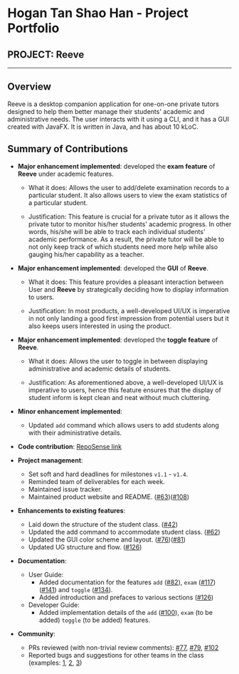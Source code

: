 # Hogan Tan Shao Han - Project Portfolio

## PROJECT: Reeve

---

## Overview

Reeve is a desktop companion application for one-on-one private tutors designed to help them better manage their students' academic and administrative needs.
The user interacts with it using a CLI, and it has a GUI created with JavaFX. It is written in Java, and has about 10 kLoC.

## Summary of Contributions

* **Major enhancement implemented**: developed the **exam feature** of **Reeve** under academic features.
    * What it does: Allows the user to add/delete examination records to a particular student. It also allows users to view the exam statistics of a particular student.   

    * Justification: This feature is crucial for a private tutor as it allows the private tutor to monitor his/her students' academic progress. 
In other words, his/she will be able to track each individual students' academic performance.
As a result, the private tutor will be able to not only keep track of which students need more help while also gauging his/her capability as a teacher.  

* **Major enhancement implemented**: developed the **GUI** of **Reeve**.
    * What it does: This feature provides a pleasant interaction between User and **Reeve** by strategically deciding how to display information to users.

    * Justification: In most products, a well-developed UI/UX is imperative in not only landing a good first impression from potential users but it also keeps users 
interested in using the product. 

* **Major enhancement implemented**: developed the **toggle feature** of **Reeve**.
    * What it does: Allows the user to toggle in between displaying administrative and academic details of students.
    
    * Justification: As aforementioned above, a well-developed UI/UX is imperative to users, hence this feature ensures that the 
    display of student inform is kept clean and neat without much cluttering. 
    
* **Minor enhancement implemented**:
    * Updated `add` command which allows users to add students along with their administrative details. 
    
* **Code contribution**: [RepoSense link](https://nus-cs2103-ay2021s1.github.io/tp-dashboard/#breakdown=true&search=W15-2&sort=groupTitle&sortWithin=title&since=2020-08-14&timeframe=commit&mergegroup=&groupSelect=groupByRepos&checkedFileTypes=docs~functional-code~test-code~other&tabOpen=true&tabType=authorship&tabAuthor=StopTakingAllTheNames&tabRepo=AY2021S1-CS2103T-W15-2%2Ftp%5Bmaster%5D&authorshipIsMergeGroup=false&authorshipFileTypes=docs~functional-code~test-code~other)

* **Project management**:
    * Set soft and hard deadlines for milestones `v1.1` - `v1.4`.
    * Reminded team of deliverables for each week. 
    * Maintained issue tracker. 
    * Maintained product website and README. ([\#63](https://github.com/AY2021S1-CS2103T-W15-2/tp/pull/63))([\#108](https://github.com/AY2021S1-CS2103T-W15-2/tp/pull/108))
  
* **Enhancements to existing features**:
    * Laid down the structure of the student class. ([\#42](https://github.com/AY2021S1-CS2103T-W15-2/tp/pull/42))
    * Updated the add command to accommodate student class. ([\#62](https://github.com/AY2021S1-CS2103T-W15-2/tp/pull/62))
    * Updated the GUI color scheme and layout. ([\#76](https://github.com/AY2021S1-CS2103T-W15-2/tp/pull/76))([\#81](https://github.com/AY2021S1-CS2103T-W15-2/tp/pull/81))
    * Updated UG structure and flow. ([\#126](https://github.com/AY2021S1-CS2103T-W15-2/tp/pull/126))
    
* **Documentation**:
    * User Guide:
        * Added documentation for the features `add` ([\#82](https://github.com/AY2021S1-CS2103T-W15-2/tp/pull/82)), `exam` ([\#117](https://github.com/AY2021S1-CS2103T-W15-2/tp/pull/117))([\#141](https://github.com/AY2021S1-CS2103T-W15-2/tp/pull/141)) and `toggle` ([\#134](https://github.com/AY2021S1-CS2103T-W15-2/tp/pull/134)).
        * Added introduction and prefaces to various sections ([\#126](https://github.com/AY2021S1-CS2103T-W15-2/tp/pull/126))
    * Developer Guide:
        * Added implementation details of the `add` ([\#100](https://github.com/AY2021S1-CS2103T-W15-2/tp/pull/100)), `exam` (to be added) `toggle` (to be added) features.

* **Community**:
    * PRs reviewed (with non-trivial review comments): [\#77](https://github.com/AY2021S1-CS2103T-W15-2/tp/pull/77), [\#79](https://github.com/AY2021S1-CS2103T-W15-2/tp/pull/79), [\#102](https://github.com/AY2021S1-CS2103T-W15-2/tp/pull/102)
    * Reported bugs and suggestions for other teams in the class (examples: [1](https://github.com/hogantan/ped/issues/3), [2](https://github.com/hogantan/ped/issues/4), [3](https://github.com/hogantan/ped/issues/10))
